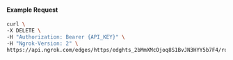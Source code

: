<!-- Code generated for API Clients. DO NOT EDIT. -->

#### Example Request

```bash
curl \
-X DELETE \
-H "Authorization: Bearer {API_KEY}" \
-H "Ngrok-Version: 2" \
https://api.ngrok.com/edges/https/edghts_2bMmXMcOjoq8S1BvJN3HYY5b7F4/routes/edghtsrt_2bMmXL0vXPehNqON4Q4gEEByT6Q/webhook_verification
```
